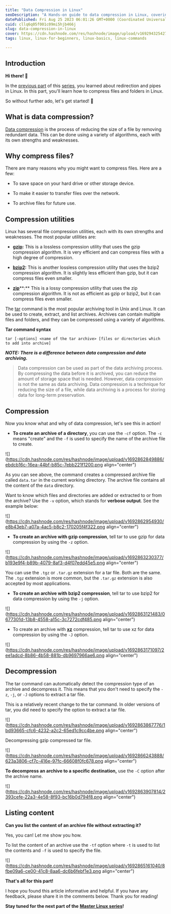 ```yaml
---
title: "Data Compression in Linux"
seoDescription: "A Hands-on guide to data compression in Linux, covering all the essential concepts and techniques."
datePublished: Fri Aug 25 2023 06:01:26 GMT+0000 (Coordinated Universal Time)
cuid: cllq6q05f001c09mi5hjb466j
slug: data-compression-in-linux
cover: https://cdn.hashnode.com/res/hashnode/image/upload/v1692943254278/76edb6d3-9206-4abc-a500-034c6057f2a4.jpeg
tags: linux, linux-for-beginners, linux-basics, linux-commands

---
```


## Introduction

**Hi there! 👋**

In the [previous part](https://anurag-rajawat.hashnode.dev/redirection-and-pipes-in-linux) of this [series](https://anurag-rajawat.hashnode.dev/series/linux-the-practical-way), you learned about redirection and pipes in Linux. In this part, you'll learn how to compress files and folders in Linux.

So without further ado, let's get started! 🚀

## What is data compression?

[Data compression](https://en.wikipedia.org/wiki/Data_compression) is the process of reducing the size of a file by removing redundant data. This can be done using a variety of algorithms, each with its own strengths and weaknesses.

## Why compress files?

There are many reasons why you might want to compress files. Here are a few:

* To save space on your hard drive or other storage device.
    
* To make it easier to transfer files over the network.
    
* To archive files for future use.
    

## Compression utilities

Linux has several file compression utilities, each with its own strengths and weaknesses. The most popular utilities are:

* [**gzip**](https://en.wikipedia.org/wiki/Gzip)**:** This is a lossless compression utility that uses the gzip compression algorithm. It is very efficient and can compress files with a high degree of compression.
    
* [**bzip2**](https://en.wikipedia.org/wiki/Bzip2)**:** This is another lossless compression utility that uses the bzip2 compression algorithm. It is slightly less efficient than gzip, but it can compress files even smaller.
    
* [**zip**](https://en.wikipedia.org/wiki/ZIP_(file_format))**:** This is a lossy compression utility that uses the zip compression algorithm. It is not as efficient as gzip or bzip2, but it can compress files even smaller.
    

The [tar](https://en.wikipedia.org/wiki/Tar_(computing)) command is the most popular archiving tool in Unix and Linux. It can be used to create, extract, and list archives. Archives can contain multiple files and folders, and they can be compressed using a variety of algorithms.

**Tar command syntax**

`tar [-options] <name of the tar archive> [files or directories which to add into archive]`

***NOTE: There is a difference between data compression and data archiving.***

> Data compression can be used as part of the data archiving process. By compressing the data before it is archived, you can reduce the amount of storage space that is needed. However, data compression is not the same as data archiving. Data compression is a technique for reducing the size of a file, while data archiving is a process for storing data for long-term preservation.

## Compression

Now you know what and why of data compression, let's see this in action!

* **To create an archive of a directory**, you can use the `-cf` option. The `-c` means "create" and the `-f` is used to specify the name of the archive file to create.
    

![](https://cdn.hashnode.com/res/hashnode/image/upload/v1692862849886/ebdcb16c-16ea-44bf-b85c-7ebb221f1200.png align="center")

As you can see above, the command creates a compressed archive file called `data.tar` in the current working directory. The archive file contains all the content of the `data` directory.

Want to know which files and directories are added or extracted to or from the archive? Use the `-v` option, which stands for **verbose output**. See the example below:

![](https://cdn.hashnode.com/res/hashnode/image/upload/v1692862954930/e8b43eb7-a07a-4ac5-b8c2-170205f4f322.png align="center")

* **To create an archive with gzip compression**, tell tar to use gzip for data compression by using the `-z` option.
    

![](https://cdn.hashnode.com/res/hashnode/image/upload/v1692863230377/b193e9f4-b89b-4079-8af3-d4f07edd45e5.png align="center")

You can use the `.tgz` or `.tar.gz` extension for a tar file. Both are the same. The `.tgz` extension is more common, but the `.tar.gz` extension is also accepted by most applications.

* **To create an archive with bzip2 compression**, tell tar to use bzip2 for data compression by using the `-j` option.
    

![](https://cdn.hashnode.com/res/hashnode/image/upload/v1692863121483/0677301d-13b8-4558-a15c-3c7272cdf485.png align="center")

* To create an archive with [**xz**](https://en.wikipedia.org/wiki/XZ_Utils) compression, tell tar to use xz for data compression by using the `-J` option.
    

![](https://cdn.hashnode.com/res/hashnode/image/upload/v1692863171097/2ee1adcd-8b86-4b58-881b-db9697966ae6.png align="center")

## Decompression

The tar command can automatically detect the compression type of an archive and decompress it. This means that you don't need to specify the `-z`, `-j`, or `-J` options to extract a tar file.

This is a relatively recent change to the tar command. In older versions of tar, you did need to specify the option to extract a tar file.

![](https://cdn.hashnode.com/res/hashnode/image/upload/v1692863867776/1bd93665-cfc6-4232-a2c2-65ed1c9cc4be.png align="center")

Decompressing gzip compressed tar file.

![](https://cdn.hashnode.com/res/hashnode/image/upload/v1692866243888/623a3806-cf7c-416e-97fc-66608f0fc678.png align="center")

**To decompress an archive to a specific destination,** use the `-C` option after the archive name.

![](https://cdn.hashnode.com/res/hashnode/image/upload/v1692863907814/2393cefe-22a3-4e58-8f93-bc16b0d794f8.png align="center")

## Listing content

**Can you list the content of an archive file without extracting it?**

Yes, you can! Let me show you how.

To list the content of an archive use the `-tf` option where `-t` is used to list the contents and `-f` is used to specify the file.

![](https://cdn.hashnode.com/res/hashnode/image/upload/v1692865161040/8fbe09a6-ce00-41c8-8aa6-dc6b6febf1e3.png align="center")

**That's all for this part!**

I hope you found this article informative and helpful. If you have any feedback, please share it in the comments below. Thank you for reading!

**Stay tuned for the next part of the** [**Master Linux series**](https://anurag-rajawat.hashnode.dev/series/linux-the-practical-way)**!**